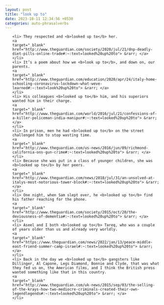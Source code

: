 ```yaml
---
layout: post
title: "look up to"
date: 2023-10-11 12:34:56 +0530
categories: auto-phrasalverbs
---
```

<ol>

    <li> They respected and <b>looked up to</b> her.
    <a 
    target="_blank" 
    href="http://www.theguardian.com/society/2020/jul/21/dnp-deadly-diet-pills-online-trade#:~:text=looked%20up%20to"> &rarr; </a>
    </li>
    <li> It’s a poem about how we <b>look up to</b>, and down on, our parents.
    <a 
    target="_blank" 
    href="http://www.theguardian.com/education/2020/apr/24/italy-home-schooling-coronavirus-lockdown-what-weve-learned#:~:text=look%20up%20to"> &rarr; </a>
    </li>
    <li> His colleagues <b>looked up to</b> him, and his superiors wanted him in their charge.
    <a 
    target="_blank" 
    href="http://www.theguardian.com/world/2016/jul/21/confessions-of-a-killer-policeman-india-manipur#:~:text=looked%20up%20to"> &rarr; </a>
    </li>
    <li> In prison, men he had <b>looked up to</b> on the street challenged him to stop wasting time.
    <a 
    target="_blank" 
    href="http://www.theguardian.com/us-news/2016/jun/09/richmond-california-ons-gun-crime#:~:text=looked%20up%20to"> &rarr; </a>
    </li>
    <li> Because she was put in a class of younger children, she was <b>looked up to</b> by her peers.
    <a 
    target="_blank" 
    href="http://www.theguardian.com/news/2018/jul/31/an-unsolved-at-italys-most-notorious-tower-block#:~:text=looked%20up%20to"> &rarr; </a>
    </li>
    <li> One night, when Sam slept over, he <b>looked up to</b> find his father reaching for the phone.
    <a 
    target="_blank" 
    href="http://www.theguardian.com/society/2015/oct/20/the-deviousness-of-dementia#:~:text=looked%20up%20to"> &rarr; </a>
    </li>
    <li> Aseel and I both <b>looked up to</b> Tareq, who was a couple of years older than us and already very worldly.
    <a 
    target="_blank" 
    href="https://www.theguardian.com/news/2022/jan/13/peace-middle-east-friend-summer-camp-israel#:~:text=looked%20up%20to"> &rarr; </a>
    </li>
    <li> Back in the day we <b>looked up to</b> gangsters like Dillinger, Al Capone, Legs Diamond, Bonnie and Clyde, that was what they fed us on, the American films, and I think the British press wanted something like that in this country.
    <a 
    target="_blank" 
    href="http://www.theguardian.com/uk-news/2015/sep/03/the-selling-of-the-krays-how-two-mediocre-criminals-created-their-own-legendlegends#:~:text=looked%20up%20to"> &rarr; </a>
    </li>